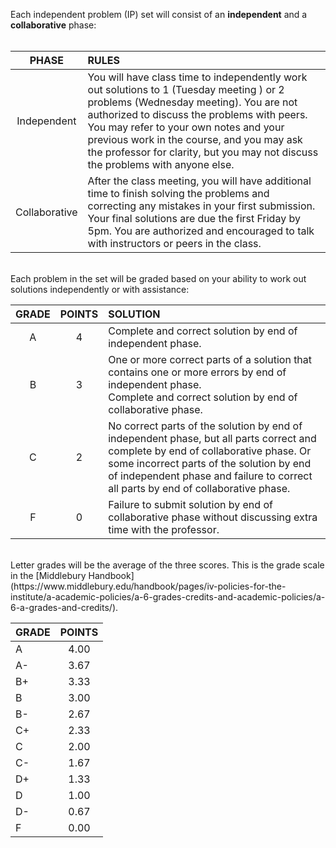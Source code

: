 Each independent problem (IP) set will consist of an **independent** and a **collaborative** phase:  
<br>
<center>

| PHASE | RULES |
| :---: | :--- |
| Independent | You will have class time to independently work out solutions to 1 (Tuesday meeting ) or 2 problems (Wednesday meeting). You are not authorized to discuss the problems with peers. You may refer to your own notes and your previous work in the course, and you may ask the professor for clarity, but you may not discuss the problems with anyone else.  |  
| Collaborative | After the class meeting, you will have additional time to finish solving the problems and correcting any mistakes in your first submission. Your final solutions are due the first Friday by 5pm. You are authorized and encouraged to talk with instructors or peers in the class. |  

</center>
<br>
Each problem in the set will be graded based on your ability to work out solutions independently or with assistance:    

<center>

| GRADE | POINTS | SOLUTION |
| :---: | :---:| :--- |
| A | 4 | Complete and correct solution by end of independent phase. |
| B | 3 | One or more correct parts of a solution that contains one or more errors by end of independent phase.<br>Complete and correct solution by end of collaborative phase. |
| C | 2 | No correct parts of the solution by end of independent phase, but all parts correct and complete by end of collaborative phase. Or some incorrect parts of the solution by end of independent phase and failure to correct all parts by end of collaborative phase. |
| F | 0 | Failure to submit solution by end of collaborative phase without discussing extra time with the professor. |    

</center>
<br>
Letter grades will be the average of the three scores. This is the grade scale in the [Middlebury Handbook](https://www.middlebury.edu/handbook/pages/iv-policies-for-the-institute/a-academic-policies/a-6-grades-credits-and-academic-policies/a-6-a-grades-and-credits/).  
<br>
<center>

| GRADE | POINTS |
| :---| :---: |
| A | 4.00 |
| A- | 3.67|
| B+ |3.33|
| B	|3.00|
| B- |2.67|
| C+ |2.33|
| C	|2.00|
| C- |1.67|
| D+ |1.33|
| D	|1.00|
| D-	|0.67|
| F	|0.00|
